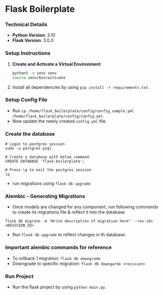 # Flask Boilerplate

### Technical Details
- **Python Version**: 3.10
- **Flask Version**: 3.0.3

### Setup Instructions

1. **Create and Activate a Virtual Environment**:
   ```bash
   python3 -m venv venv
   source venv/bin/activate
   ```
2. Install all dependencies by using `pip install -r requirements.txt`.

### Setup Config File

- Run `cp /home/flask_boilerplate/config/config_sample.yml /home/flask_boilerplate/config/config.yml`.
- Now update the newly created `config.yml` file.

### Create the database

```
# Login to postgres session
sudo -u postgres psql

# Create a database with below command.
CREATE DATABASE 'flask-boilerplate';

# Press \q to exit the postgres session
\q
```

- run migrations using `flask db upgrade`

### Alembic - Generating Migrations

- Once models are changed for any component, run following commands to create its migrations file & reflect it into the database

```
flask db migrate -m "Write description of migration here" --rev-id=<REVISION_ID>
```

- Run `flask db upgrade` to reflect changes in th database.

### Important alembic commands for reference

- To rollback 1 migration: `flask db downgrade`
- Downgrade to specific migration: `flask db downgarde <revision>`

### Run Project

- Run the flask project by using `python main.py`.
